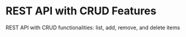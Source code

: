 # REST API with CRUD Features
REST API with CRUD functionalities: list, add, remove, and delete items
